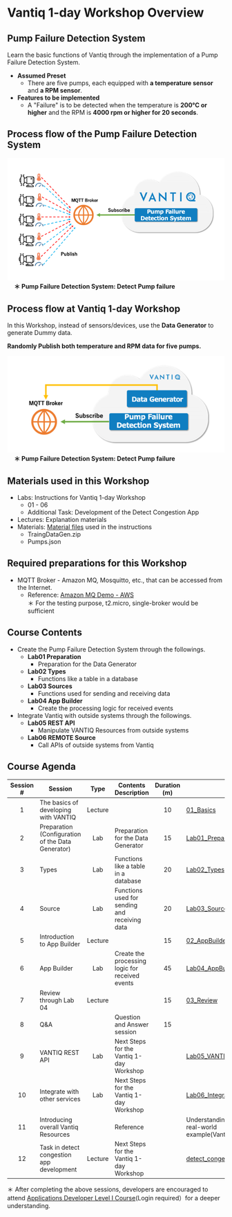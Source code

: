 # Vantiq 1-day Workshop Overview

## Pump Failure Detection System

Learn the basic functions of Vantiq through the implementation of a Pump Failure Detection System.
* __Assumed Preset__
  * There are five pumps, each equipped with **a temperature sensor** and **a RPM sensor**.
* __Features to be implemented__
  * A "Failure" is to be detected when the temperature is **200°C or higher** and the RPM is **4000 rpm or higher for 20 seconds**.

## Process flow of the Pump Failure Detection System

![Process flow of the Pump Failure Detection System](../../imgs/readme/slide3.png)   
&nbsp;&nbsp;&nbsp; **＊ Pump Failure Detection System: Detect Pump failure**

## Process flow at Vantiq 1-day Workshop
In this Workshop, instead of sensors/devices, use the **Data Generator** to generate Dummy data.

**Randomly Publish both temperature and RPM data for five pumps.**

![Process flow at Vantiq 1-day Workshop](../../imgs/readme/slide4.png)  
&nbsp;&nbsp;&nbsp; **＊ Pump Failure Detection System: Detect Pump failure**

## Materials used in this Workshop

* Labs: Instructions for Vantiq 1-day Workshop
  * 01 - 06
  * Additional Task: Development of the Detect Congestion App
* Lectures: Explanation materials
* Materials: [Material files](../../conf) used in the instructions
  * TraingDataGen\.zip
  * Pumps\.json

## Required preparations for this Workshop

* MQTT Broker - Amazon MQ, Mosquitto, etc., that can be accessed from the Internet.
  - Reference: [Amazon MQ Demo - AWS](https://www.youtube.com/watch?v=ibvCmegX0Io)  
  ＊ For the testing purpose, t2.micro, single-broker would be sufficient

## Course Contents

* Create the Pump Failure Detection System through the followings.
  * __Lab01 Preparation__
    * Preparation for the Data Generator
  * __Lab02 Types__
    * Functions like a table in a database
  * __Lab03 Sources__
    * Functions used for sending and receiving data
  * __Lab04 App Builder__
    * Create the processing logic for received events
* Integrate Vantiq with outside systems through the followings.
  * __Lab05 REST API__
    * Manipulate VANTIQ Resources from outside systems
  * __Lab06 REMOTE Source__
    * Call APIs of outside systems from Vantiq


## Course Agenda

Session #|Session      | Type  |Contents Description       |Duration (m)|Material                          |
|:-----:|--------------|:------:|---------------------------|:-:|--------------------------------------------|
|1| The basics of developing with VANTIQ| Lecture||10|[01_Basics](1-01_Basics.md) |
|2| Preparation (Configuration of the Data Generator)|Lab|Preparation for the Data Generator |15|[Lab01_Preparation](2-Lab01_Preparation.md)|
|3| Types|Lab|Functions like a table in a database|20|[Lab02_Types](3-Lab02_Types.md)|
|4|Source|Lab|Functions used for sending and receiving data|20|[Lab03_Sources](4-Lab03_Sources.md)|
|5| Introduction to App Builder| Lecture|  |15| [02_AppBuilder](5-02_AppBuilder.md)|
|6|App Builder|Lab|Create the processing logic for received events|45|[Lab04_AppBuilder](6-Lab04_AppBuilder.md)|
|7| Review through Lab 04| Lecture| |15| [03_Review](7-03_Review.md)|
|8|Q&A||Question and Answer session|15||
|9|VANTIQ REST API|Lab|Next Steps for the Vantiq 1-day Workshop| | [Lab05_VANTIQ_REST_API](a08-Lab05_VANTIQ_REST_API.md)|
|10| Integrate with other services|Lab|Next Steps for the Vantiq 1-day Workshop| |[Lab06_Integrate_other_services](a09-Lab06_Integrate_other_services.md)|
|11|Introducing overall Vantiq Resources||Reference||Understanding Vantiq Resources through real-world example(Vantiq_resources_introduction.md)|
|12| Task in detect congestion app development|Lecture|Next Steps for the Vantiq 1-day Workshop| | [detect_congestion_app](a10-dev01_detect_congestion_app.md)|

＊ After completing the above sessions, developers are encouraged to attend [Applications Developer Level I Course](https://community.vantiq.com/courses/developer-level-1-course/)(Login required）for a deeper understanding.
